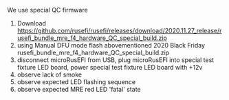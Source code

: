We use special QC firmware
1) Download https://github.com/rusefi/rusefi/releases/download/2020.11.27_release/rusefi_bundle_mre_f4_hardware_QC_special_build.zip
1) using Manual DFU mode flash abovementioned 2020 Black Friday rusefi_bundle_mre_f4_hardware_QC_special_build.zip
1) disconnect microRusEFI from USB, plug microRusEFI into special test fixture LED board, power special test fixture LED board with +12v
1) observe lack of smoke
1) observe expected LED flashing sequence
1) observe expected MRE red LED 'fatal' state